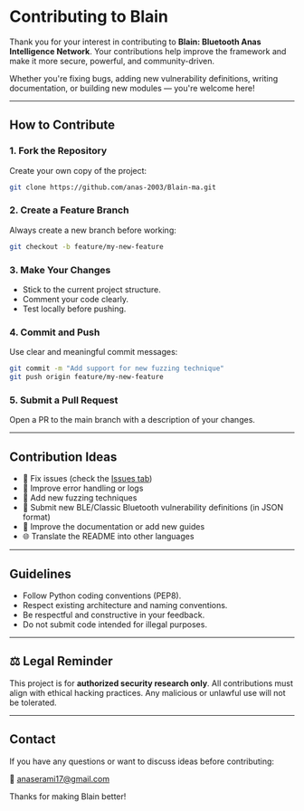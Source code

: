 # Contributing to Blain

Thank you for your interest in contributing to **Blain: Bluetooth Anas Intelligence Network**. Your contributions help improve the framework and make it more secure, powerful, and community-driven.

Whether you're fixing bugs, adding new vulnerability definitions, writing documentation, or building new modules — you're welcome here!

---

##  How to Contribute

### 1. Fork the Repository

Create your own copy of the project:

```bash
git clone https://github.com/anas-2003/Blain-ma.git
```

### 2. Create a Feature Branch

Always create a new branch before working:

```bash
git checkout -b feature/my-new-feature
```

### 3. Make Your Changes

- Stick to the current project structure.
- Comment your code clearly.
- Test locally before pushing.

### 4. Commit and Push

Use clear and meaningful commit messages:

```bash
git commit -m "Add support for new fuzzing technique"
git push origin feature/my-new-feature
```

### 5. Submit a Pull Request

Open a PR to the main branch with a description of your changes.

---

##  Contribution Ideas

- 🔧 Fix issues (check the [Issues tab](https://github.com/anas-2003/Blain-ma/issues))
- 🐛 Improve error handling or logs
- 🧪 Add new fuzzing techniques
- 🧬 Submit new BLE/Classic Bluetooth vulnerability definitions (in JSON format)
- 📝 Improve the documentation or add new guides
- 🌐 Translate the README into other languages

---

##  Guidelines

- Follow Python coding conventions (PEP8).
- Respect existing architecture and naming conventions.
- Be respectful and constructive in your feedback.
- Do not submit code intended for illegal purposes.

---

## ⚖ Legal Reminder

This project is for **authorized security research only**. All contributions must align with ethical hacking practices. Any malicious or unlawful use will not be tolerated.

---

##  Contact

If you have any questions or want to discuss ideas before contributing:

📧 [anaserami17@gmail.com](mailto\:anaserami17@gmail.com)

Thanks for making Blain better!

